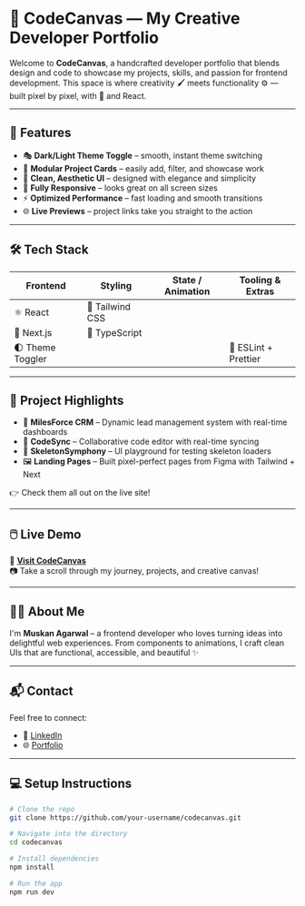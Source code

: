 # 🎨 CodeCanvas — My Creative Developer Portfolio

Welcome to **CodeCanvas**, a handcrafted developer portfolio that blends design and code to showcase my projects, skills, and passion for frontend development. This space is where creativity 🖌️ meets functionality ⚙️ — built pixel by pixel, with 💙 and React.

---

## 🚀 Features

- 🎭 **Dark/Light Theme Toggle** – smooth, instant theme switching
- 🧩 **Modular Project Cards** – easily add, filter, and showcase work
- 🎨 **Clean, Aesthetic UI** – designed with elegance and simplicity
- 📱 **Fully Responsive** – looks great on all screen sizes
- ⚡ **Optimized Performance** – fast loading and smooth transitions
- 🌐 **Live Previews** – project links take you straight to the action

---

## 🛠️ Tech Stack

| Frontend     | Styling         | State / Animation | Tooling & Extras |
|--------------|-----------------|--------------------|------------------|
| ⚛️ React     | 🎨 Tailwind CSS     
| 🚀 Next.js    | 📁 TypeScript    |
| 🌓 Theme Toggler |              |                    | 🔧 ESLint + Prettier |

---

## 📂 Project Highlights

- 💼 **MilesForce CRM** – Dynamic lead management system with real-time dashboards
- 🔄 **CodeSync** – Collaborative code editor with real-time syncing
- 👻 **SkeletonSymphony** – UI playground for testing skeleton loaders
- 🖼️ **Landing Pages** – Built pixel-perfect pages from Figma with Tailwind + Next

👉 Check them all out on the live site!

---

## 🖱️ Live Demo

🔗 [**Visit CodeCanvas**](https://muskanagarwal.vercel.app)  
📷 Take a scroll through my journey, projects, and creative canvas!

---

## 🧑‍💻 About Me

I'm **Muskan Agarwal** – a frontend developer who loves turning ideas into delightful web experiences. From components to animations, I craft clean UIs that are functional, accessible, and beautiful ✨

---

## 📬 Contact

Feel free to connect:

- 🧵 [LinkedIn](https://linkedin.com/in/-muskan-agarwal)
- 🌐 [Portfolio](https://muskanagarwal.vercel.app)

---

## 💻 Setup Instructions

```bash
# Clone the repo
git clone https://github.com/your-username/codecanvas.git

# Navigate into the directory
cd codecanvas

# Install dependencies
npm install

# Run the app
npm run dev
